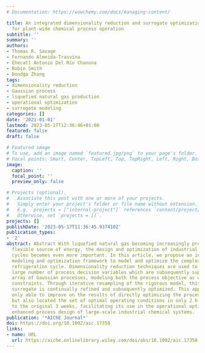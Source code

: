 ```yaml
---
# Documentation: https://wowchemy.com/docs/managing-content/

title: An integrated dimensionality reduction and surrogate optimization approach
  for plant-wide chemical process operation
subtitle: ''
summary: ''
authors:
- Thomas R. Savage
- Fernando Almeida-Trasvina
- Ehecatl Antonio Del Río Chanona
- Robin Smith
- Dondga Zhang
tags:
- dimensionality reduction
- Gaussian process
- liquefied natural gas production
- operational optimization
- surrogate modeling
categories: []
date: '2021-01-01'
lastmod: 2023-05-17T12:36:46+01:00
featured: false
draft: false

# Featured image
# To use, add an image named `featured.jpg/png` to your page's folder.
# Focal points: Smart, Center, TopLeft, Top, TopRight, Left, Right, BottomLeft, Bottom, BottomRight.
image:
  caption: ''
  focal_point: ''
  preview_only: false

# Projects (optional).
#   Associate this post with one or more of your projects.
#   Simply enter your project's folder or file name without extension.
#   E.g. `projects = ["internal-project"]` references `content/project/deep-learning/index.md`.
#   Otherwise, set `projects = []`.
projects: []
publishDate: '2023-05-17T11:36:45.937410Z'
publication_types:
- '2'
abstract: Abstract With liquefied natural gas becoming increasingly prevalent as a
  flexible source of energy, the design and optimization of industrial refrigeration
  cycles becomes even more important. In this article, we propose an integrated surrogate
  modeling and optimization framework to model and optimize the complex CryoMan Cascade
  refrigeration cycle. Dimensionality reduction techniques are used to reduce the
  large number of process decision variables which are subsequently supplied to an
  array of Gaussian processes, modeling both the process objective as well as feasibility
  constraints. Through iterative resampling of the rigorous model, this data-driven
  surrogate is continually refined and subsequently optimized. This approach was not
  only able to improve on the results of directly optimizing the process flow sheet
  but also located the set of optimal operating conditions in only 2 h as opposed
  to the original 3 weeks, facilitating its use in the operational optimization and
  enhanced process design of large-scale industrial chemical systems.
publication: '*AIChE Journal*'
doi: https://doi.org/10.1002/aic.17358
links:
- name: URL
  url: https://aiche.onlinelibrary.wiley.com/doi/abs/10.1002/aic.17358
---
```

